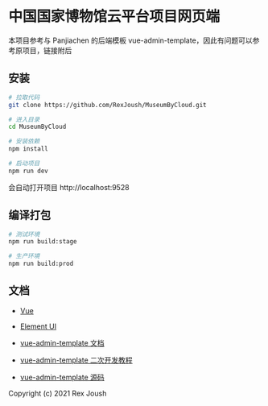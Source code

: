 <!--
 * @Descripttion: your project
 * @version: 1.0
 * @Author: Rex Joush
 * @Date: 2021-03-10 15:03:17
 * @LastEditors: Rex Joush
 * @LastEditTime: 2021-03-19 16:28:45
-->
# 中国国家博物馆云平台项目网页端
本项目参考与 Panjiachen 的后端模板 vue-admin-template，因此有问题可以参考原项目，链接附后

## 安装

```bash
# 拉取代码
git clone https://github.com/RexJoush/MuseumByCloud.git

# 进入目录
cd MuseumByCloud

# 安装依赖
npm install

# 启动项目
npm run dev
```

会自动打开项目 http://localhost:9528

## 编译打包

```bash
# 测试环境
npm run build:stage

# 生产环境
npm run build:prod
```

## 文档

- [Vue](https://cn.vuejs.org/v2/guide/)

- [Element UI](https://element.eleme.cn/#/zh-CN/component/installation)

- [vue-admin-template 文档](https://panjiachen.github.io/vue-element-admin-site/zh/guide/)

- [vue-admin-template 二次开发教程](https://juejin.cn/post/6844903476661583880)

- [vue-admin-template 源码](https://github.com/PanJiaChen/vue-admin-template)


Copyright (c) 2021 Rex Joush
